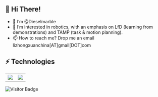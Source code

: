 ## 🌱 Hi There! 

- 👋 I’m @Dieselmarble 
- 👀 I’m interested in robotics, with an emphasis on LfD (learning from demonstrations) and TAMP (task & motion planning). 
- 📫 How to reach me? Drop me an email lizhongxuanchina[AT]gmail[DOT]com 

<!---
Dieselmarble/Dieselmarble is a ✨ special ✨ repository because its `README.md` (this file) appears on your GitHub profile.
You can click the Preview link to take a look at your changes.
--->


## ⚡ Technologies



<table>
  <tr>
    <td align="center" style="padding=0;width=50%;">
      <img align="center" style="padding=0;" src="https://github-readme-stats.vercel.app/api?username=Dieselmarble&show_icons=true&hide_border=true&icon_color=C9F9D9&hide_title=true&count_private=true" />

  <td align="center" style="padding=0;width=70%;">
      <img align="center" style="padding=0;" src="https://github-readme-stats.vercel.app/api/top-langs/?username=Dieselmarble&hide=Tex,javascript,html,jupyter%20notebook,XSLT,css,C,matlab,Rich%20Text%20Format&layout=compact&show_icons=true&hide_border=true&icon_color=f0f0f000&count_private=true&theme=vue" />
    </td>
  </tr>
</table>

![Visitor Badge](https://visitor-badge.laobi.icu/badge?page_id=Dieselmarble.Dieselmarble)
